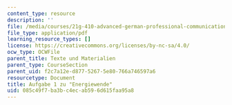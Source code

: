 ```yaml
---
content_type: resource
description: ''
file: /media/courses/21g-410-advanced-german-professional-communication-spring-2017/085c49f7ba3bc4ecab596d615faa95a8_21G_410s17_W09_M24.pdf
file_type: application/pdf
learning_resource_types: []
license: https://creativecommons.org/licenses/by-nc-sa/4.0/
ocw_type: OCWFile
parent_title: Texte und Materialien
parent_type: CourseSection
parent_uid: f2c7a12e-d877-5267-5e80-766a746597a6
resourcetype: Document
title: Aufgabe 1 zu "Energiewende"
uid: 085c49f7-ba3b-c4ec-ab59-6d615faa95a8
---
```

